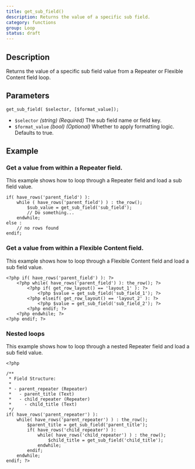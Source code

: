 ```yaml
---
title: get_sub_field()
description: Returns the value of a specific sub field.
category: functions
group: Loop
status: draft
---
```


## Description
Returns the value of a specific sub field value from a Repeater or Flexible Content field loop.

## Parameters
```
get_sub_field( $selector, [$format_value]);
```
- `$selector`		*(string)*	*(Required)*	The sub field name or field key.
- `$format_value`	*(bool)*	*(Optional)*	Whether to apply formatting logic. Defaults to true.

## Example

### Get a value from within a Repeater field.
This example shows how to loop through a Repeater field and load a sub field value.
```
if( have_rows('parent_field') ):
    while ( have_rows('parent_field') ) : the_row();
		$sub_value = get_sub_field('sub_field');
		// Do something...
    endwhile;
else :
    // no rows found
endif;
```


### Get a value from within a Flexible Content field.
This example shows how to loop through a Flexible Content field and load a sub field value.
```
<?php if( have_rows('parent_field') ): ?>
	<?php while( have_rows('parent_field') ): the_row(); ?>
		<?php if( get_row_layout() == 'layout_1' ): ?>
			<?php $value = get_sub_field('sub_field_1'); ?>
		<?php elseif( get_row_layout() == 'layout_2' ): ?>
			<?php $value = get_sub_field('sub_field_2'); ?>
		<?php endif; ?>
	<?php endwhile; ?>
<?php endif; ?>
```

### Nested loops
This example shows how to loop through a nested Repeater field and load a sub field value.

```
<?php 

/**
 * Field Structure:
 *
 * - parent_repeater (Repeater)
 *   - parent_title (Text)
 *   - child_repeater (Repeater)
 *     - child_title (Text)
 */
if( have_rows('parent_repeater') ):
    while( have_rows('parent_repeater') ) : the_row();
		$parent_title = get_sub_field('parent_title');
		if( have_rows('child_repeater') ):
		    while( have_rows('child_repeater') ) : the_row();
				$child_title = get_sub_field('child_title');
			endwhile;
		endif;
    endwhile;
endif; ?>
```

